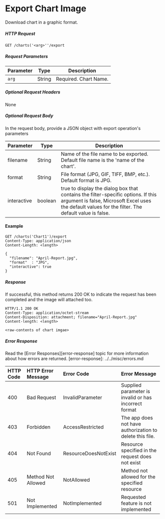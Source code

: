 # Export Chart Image
Download chart in a graphic format. 

##### HTTP Request
```
GET /charts('<arg>''/export
```

##### Request Parameters
Parameter       | Type   | Description
--------------- | ------ | ------------ 
 `arg`| String | Required. Chart Name.


##### Optional Request Headers
None

##### Optional Request Body
In the request body, provide a JSON object with export operation's parameters

Parameter       | Type   | Description
--------------- | ------ | ------------
filename| String | Name of the file name to be exported. Default file name is the 'name of the chart'.<extension>
format  | String | File format (JPG, GIF, TIFF, BMP, etc.). Default format is JPG. 
interactive | boolean | true to display the dialog box that contains the filter-specific options. If this argument is false, Microsoft Excel uses the default values for the filter. The default value is false.

#### Example
<!-- { "blockType": "request", "name": "delete-table" } -->
```http
GET /charts('Chart1')/export
Content-Type: application/json
Content-Length: <length>

{
  "filename": "April-Report.jpg",
  "format"  : "JPG",
  "interactive": true
}
```

##### Response

If successful, this method returns 200 OK to indicate the request has been completed and the image will attached too.

<!-- { "blockType": "response" } -->
```http
HTTP/1.1 200 OK
Content-Type: application/octet-stream
Content-Disposition: attachment; filename="April-Report.jpg"
Content-length: <length>

<raw-contents of chart imgae>
```


##### Error Response

Read the [Error Responses][error-response] topic for more information about how errors are returned.
[error-response]: ../../misc/errors.md

 HTTP Code | HTTP Error Message | Error Code           | Error Message
:----------|:-------------------|:---------------------|:---------------------------------------------------------
 400       | Bad Request        | InvalidParameter     | Supplied parameter is invalid or has incorrect format
 403       | Forbidden          | AccessRestricted     | The app does not have authorization to delete this file.
 404       | Not Found          | ResourceDoesNotExist | Resource specified in the request does not exist
 405       | Method Not Allowed | NotAllowed           | Method not allowed for the specified resource
 501       | Not Implemented    | NotImplemented       | Requested feature is not implemented
